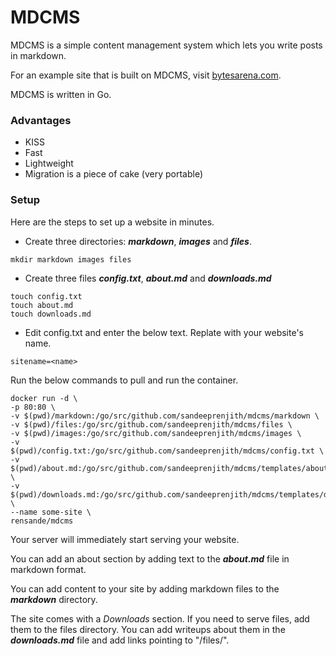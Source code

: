 # MDCMS

MDCMS is a simple content management system which lets you write posts in markdown.

For an example site that is built on MDCMS, visit [bytesarena.com](http://bytesarena.com).

MDCMS is written in Go.

### Advantages

* KISS
* Fast
* Lightweight
* Migration is a piece of cake (very portable)

### Setup

Here are the steps to set up a website in minutes.

* Create three directories: ***markdown***, ***images*** and ***files***.

```
mkdir markdown images files
```

* Create three files ***config.txt***, ***about.md*** and ***downloads.md***

```
touch config.txt
touch about.md
touch downloads.md

```
* Edit config.txt and enter the below text. Replate <name> with your website's name.

```
sitename=<name>
```

Run the below commands to pull and run the container.

```
docker run -d \
-p 80:80 \
-v $(pwd)/markdown:/go/src/github.com/sandeeprenjith/mdcms/markdown \
-v $(pwd)/files:/go/src/github.com/sandeeprenjith/mdcms/files \
-v $(pwd)/images:/go/src/github.com/sandeeprenjith/mdcms/images \
-v $(pwd)/config.txt:/go/src/github.com/sandeeprenjith/mdcms/config.txt \
-v $(pwd)/about.md:/go/src/github.com/sandeeprenjith/mdcms/templates/about.md \
-v $(pwd)/downloads.md:/go/src/github.com/sandeeprenjith/mdcms/templates/downloads.md \
--name some-site \
rensande/mdcms
```



Your server will immediately start serving your website.

You can add an about section by adding text to the ***about.md*** file in markdown format.

You can add content to your site by adding markdown files to the ***markdown*** directory.

The site comes with a *Downloads* section. If you need to serve files, add them to the files directory. You can add writeups about them in the ***downloads.md*** file and add links pointing to "/files/<filename>".
  
